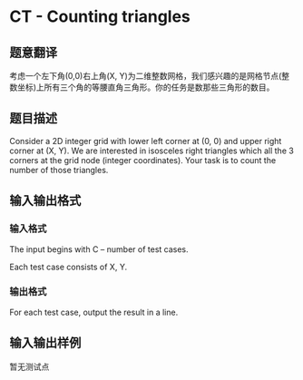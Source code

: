# CT - Counting triangles

## 题意翻译

考虑一个左下角(0,0)右上角(X, Y)为二维整数网格，我们感兴趣的是网格节点(整数坐标)上所有三个角的等腰直角三角形。你的任务是数那些三角形的数目。

## 题目描述

Consider a 2D integer grid with lower left corner at (0, 0) and upper right corner at (X, Y). We are interested in isosceles right triangles which all the 3 corners at the grid node (integer coordinates). Your task is to count the number of those triangles.

## 输入输出格式

### 输入格式

The input begins with C – number of test cases.

Each test case consists of X, Y.

### 输出格式

For each test case, output the result in a line.

## 输入输出样例

暂无测试点

